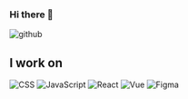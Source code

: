 ### Hi there 👋

<!--
**tanisha03/tanisha03** is a ✨ _special_ ✨ repository because its `README.md` (this file) appears on your GitHub profile.

Here are some ideas to get you started:

- 🔭 I’m currently working on ...
- 🌱 I’m currently learning ...
- 👯 I’m looking to collaborate on ...
- 🤔 I’m looking for help with ...
- 💬 Ask me about ...
- 📫 How to reach me: ...
- 😄 Pronouns: ...
- ⚡ Fun fact: ...
-->

![github](https://user-images.githubusercontent.com/37444245/87726167-22df1800-c7dc-11ea-85c6-cbb756b5669d.gif)

## I work on
![CSS](https://d2eip9sf3oo6c2.cloudfront.net/tags/images/000/000/175/square_64/csslang.png) ![JavaScript](https://d2eip9sf3oo6c2.cloudfront.net/tags/images/000/000/205/square_64/javascriptlang.png) ![React](https://d2eip9sf3oo6c2.cloudfront.net/tags/images/000/000/026/square_64/react.png) ![Vue](https://d2eip9sf3oo6c2.cloudfront.net/tags/images/000/001/036/square_64/vue.png) ![Figma](https://d2eip9sf3oo6c2.cloudfront.net/tags/images/000/001/237/square_64/figma-1-logo.png)


